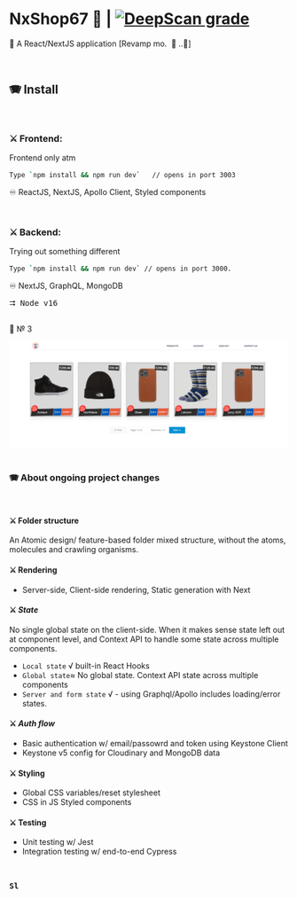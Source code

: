 # NxShop67 :convenience_store: | [![DeepScan grade](https://deepscan.io/api/teams/16862/projects/22444/branches/662143/badge/grade.svg)](https://deepscan.io/dashboard#view=project&tid=16862&pid=22444&bid=662143)

:lollipop: A React/NextJS application [Revamp mo.&nbsp; :pizza: ..:snail:]

<br />

## &#x1FA97;  Install

<br />

### &#x2694; Frontend:
Frontend only atm
```bash
Type `npm install && npm run dev`   // opens in port 3003
```

&#x267E; ReactJS, NextJS, Apollo Client, Styled components

<br />

### &#x2694; Backend:
Trying out something different
```bash
Type `npm install && npm run dev` // opens in port 3000.  
```

&#x267E; NextJS, GraphQL, MongoDB

<kbd>&#x2B86; Node v16 </kbd>

##



:lollipop: &#x2116; 3

<img src="frontend/public/static/row-products-pagination.png" alt="pagination">


<br />
<br />



### &#x1FA97;  About ongoing project changes

<br />

#### &#x2694; Folder structure      
An Atomic design/ feature-based folder mixed structure, without the atoms, molecules and  crawling organisms.

#### &#x2694; Rendering
- Server-side, Client-side rendering, Static generation  with Next

#### &#x2694; ***State***   
No single global state on the client-side. When it makes sense state left out at component level, and Context API
to handle some state across multiple components.
- `Local state` √ built-in React Hooks   
- `Global state`≈ No global state. Context API state across multiple components          
- `Server and form state` √ - using Graphql/Apollo  includes loading/error states.          

####  &#x2694; *Auth flow*  
- Basic authentication w/ email/passowrd and token using Keystone Client     
- Keystone v5 config for Cloudinary and MongoDB data    

#### &#x2694; **Styling**     
- Global CSS variables/reset stylesheet    
- CSS in JS Styled components    

#### &#x2694; **Testing**

-  Unit testing w/ Jest    
-  Integration testing w/ end-to-end Cypress    

<br />

<kbd>**Sl**</kbd>
